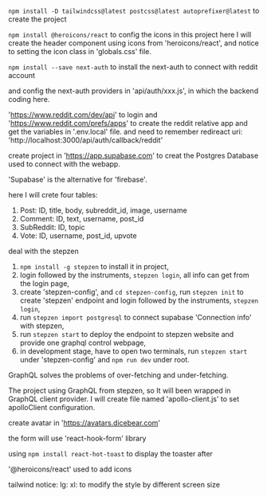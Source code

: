 

`npm install -D tailwindcss@latest postcss@latest autoprefixer@latest` to create the project

`npm install @heroicons/react` to config the icons in this project
here I will create the header component using icons from 'heroicons/react', and notice to setting the icon class in 'globals.css' file.

`npm install --save next-auth` to install the next-auth to connect with reddit account

and config the next-auth providers in 'api/auth/xxx.js', in which the backend coding here.

'https://www.reddit.com/dev/api' to login and 'https://www.reddit.com/prefs/apps' to create the reddit relative app and get the variables in '.env.local' file. and need to remember redireact uri: 'http://localhost:3000/api/auth/callback/reddit'




create project in 'https://app.supabase.com' to creat the Postgres Database used to connect with the webapp.

'Supabase' is the alternative for 'firebase'.

here I will crete four tables: 
1. Post: ID, title, body, subreddit_id, image, username
2. Comment: ID, text, username, post_id
3. SubReddit: ID, topic
4. Vote: ID, username, post_id, upvote


deal with the stepzen
1. `npm install -g stepzen` to install it in project,
2. login followed by the instruments, `stepzen login`, all info can get from the login page,
3. create 'stepzen-config', and `cd stepzen-config`, run `stepzen init` to create 'stepzen' endpoint
and login followed by the instruments, `stepzen login`,
4. run `stepzen import postgresql` to connect supabase 'Connection info' with stepzen,
5. run `stepzen start` to deploy the endpoint to stepzen website and provide one graphql control webpage,
6. in development stage, have to open two terminals, run `stepzen start` under 'stepzen-config' and `npm run dev` under root.

GraphQL solves the problems of over-fetching and under-fetching.

The project using GraphQL from stepzen, so It will been wrapped in GraphQL client provider.
I will create file named 'apollo-client.js' to set apolloClient configuration.



create avatar in 'https://avatars.dicebear.com'

the form will use 'react-hook-form' library


using `npm install react-hot-toast` to display the toaster after 


'@heroicons/react' used to add icons


tailwind notice: lg: xl: to modify the style by different screen size







